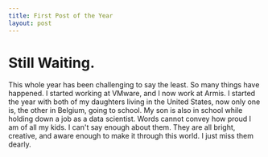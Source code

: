 ```yaml
---
title: First Post of the Year
layout: post
---
```


# Still Waiting. 


This whole year has been challenging to say the least. So many things have happened. I started working at VMware, and I now work at Armis. I started the year with both of my daughters living in the United States, now only one is, the other in Belgium, going to school. My son is also in school while holding down a job as a data scientist. Words cannot convey how proud I am of all my kids. I can't say enough about them. They are all bright, creative, and aware enough to make it through this world. I just miss them dearly.


